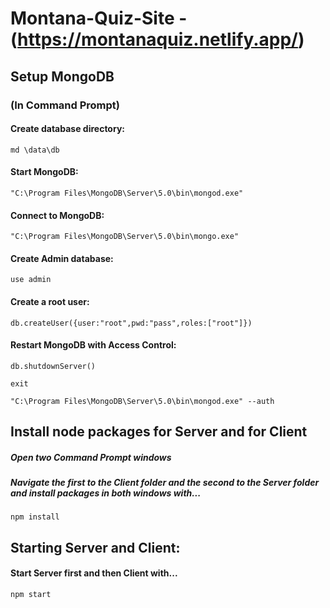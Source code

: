 # Montana-Quiz-Site - (https://montanaquiz.netlify.app/)

## Setup MongoDB

### (In Command Prompt)

#### Create database directory:
	
	md \data\db

#### Start MongoDB:
	
	"C:\Program Files\MongoDB\Server\5.0\bin\mongod.exe"

#### Connect to MongoDB:
	
	"C:\Program Files\MongoDB\Server\5.0\bin\mongo.exe"

#### Create Admin database:
	
	use admin

#### Create a root user:
	
	db.createUser({user:"root",pwd:"pass",roles:["root"]})

#### Restart MongoDB with Access Control:
	
	db.shutdownServer()
	
	exit
	
	"C:\Program Files\MongoDB\Server\5.0\bin\mongod.exe" --auth

## Install node packages for Server and for Client
##### Open two Command Prompt windows
##### Navigate the first to the Client folder and the second to the Server folder and install packages in both windows with...

	npm install
	
## Starting Server and Client:
	
#### Start Server first and then Client with...

	npm start
